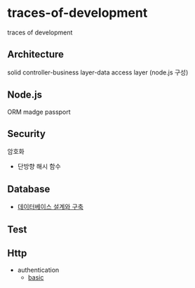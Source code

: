 # traces-of-development

traces of development

## Architecture

solid
controller-business layer-data access layer (node.js 구성)

## Node.js

ORM
madge
passport

## Security

암호화

- 단방향 해시 함수

## Database

- [데이터베이스 설계와 구축](https://velog.io/@yjm9425/%EB%82%B4%EC%9A%A9%EC%A0%95%EB%A6%AC-%EC%95%84%EB%8A%94-%EB%A7%8C%ED%81%BC-%EB%B3%B4%EC%9D%B4%EB%8A%94-%EB%8D%B0%EC%9D%B4%ED%84%B0%EB%B2%A0%EC%9D%B4%EC%8A%A4-%EC%84%A4%EA%B3%84%EC%99%80-%EA%B5%AC%EC%B6%95)

## Test

## Http

- authentication
  - [basic](https://healthy-dev.tistory.com/33)
